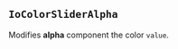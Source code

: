 ## `IoColorSliderAlpha`

Modifies **alpha** component the color `value`.

<io-element-demo element="io-color-slider-alpha"
  properties='{"value": [1, 0.5, 0, 1]}'
  config='{"value": ["io-properties"]}
'></io-element-demo>